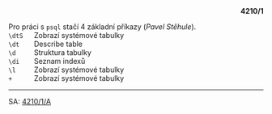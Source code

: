 <div align="right"><b>4210/1</b></div>   

Pro práci s `psql` stačí 4 základní příkazy (*Pavel Stěhule*).  
`\dtS` &emsp; Zobrazí systémové tabulky  
`\dt ` &emsp; Describe table  
`\d  ` &emsp; Struktura tabulky  
`\di ` &emsp; Seznam indexů  
`\l  ` &emsp; Zobrazí systémové tabulky  
`+   ` &emsp; Zobrazí systémové tabulky  

 - - - 
 SA: [4210/1/A](https://github.com/Krummhaus/keg/blob/main/Main/4210_1.md)
